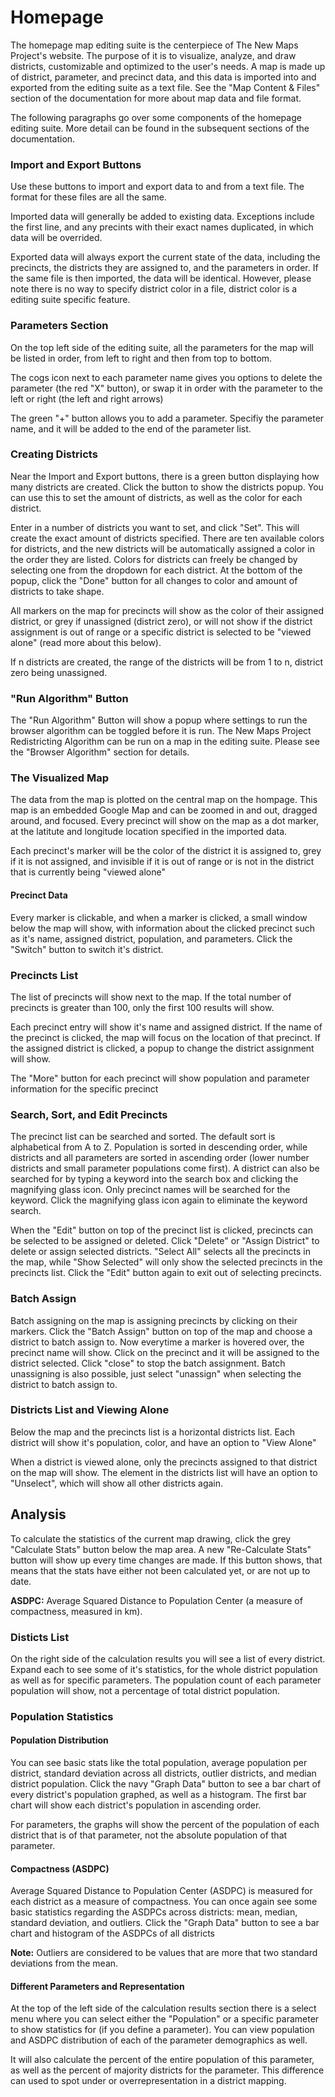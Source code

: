 # Homepage

The homepage map editing suite is the centerpiece of The New Maps Project's website. The purpose of it is to visualize, analyze, and draw districts, customizable and optimized to the user's needs. A map is made up of district, parameter, and precinct data, and this data is imported into and exported from the editing suite as a text file. See the "Map Content & Files" section of the documentation for more about map data and file format.

The following paragraphs go over some components of the homepage editing suite. More detail can be found in the subsequent sections of the documentation.

### Import and Export Buttons

Use these buttons to import and export data to and from a text file. The format for these files are all the same. 

Imported data will generally be added to existing data. Exceptions include the first line, and any precints with their exact names duplicated, in which data will be overrided.

Exported data will always export the current state of the data, including the precincts, the districts they are assigned to, and the parameters in order. If the same file is then imported, the data will be identical. However, please note there is no way to specify district color in a file, district color is a editing suite specific feature.

### Parameters Section

On the top left side of the editing suite, all the parameters for the map will be listed in order, from left to right and then from top to bottom.

The cogs icon next to each parameter name gives you options to delete  the parameter (the red "X" button), or swap it in order with the parameter to the left or right (the left and right arrows)

The green "+" button allows you to add a parameter. Specifiy the parameter name, and it will be added to the end of the parameter list.

### Creating Districts

Near the Import and Export buttons, there is a green button displaying how many districts are created. Click the button to show the districts popup. You can use this to set the amount of districts, as well as the color for each district.

Enter in a number of districts you want to set, and click "Set". This will create the exact amount of districts specified. There are ten available colors for districts, and the new districts will be automatically assigned a color in the order they are listed. Colors for districts can freely be changed by selecting one from the dropdown for each district. At the bottom of the popup, click the "Done" button for all changes to color and amount of districts to take shape. 

All markers on the map for precincts will show as the color of their assigned district, or grey if unassigned (district zero), or will not show if the district assignment is out of range or a specific district is selected to be "viewed alone" (read more about this below). 

If n districts are created, the range of the districts will be from 1 to n, district zero being unassigned.

### "Run Algorithm" Button

The "Run Algorithm" Button will show a popup where settings to run the browser algorithm can be toggled before it is run. The New Maps Project Redistricting Algorithm can be run on a map in the editing suite. Please see the "Browser Algorithm" section for details.

### The Visualized Map

The data from the map is plotted on the central map on the hompage. This map is an embedded Google Map and can be zoomed in and out, dragged around, and focused. Every precinct will show on the map as a dot marker, at the latitute and longitude location specified in the imported data. 

Each precinct's marker will be the color of the district it is assigned to, grey if it is not assigned, and invisible if it is out of range or is not in the district that is currently being "viewed alone"

#### Precinct Data

Every marker is clickable, and when a marker is clicked, a small window below the map will show, with information about the clicked precinct such as it's name, assigned district, population, and parameters. Click the "Switch" button to switch it's district.

### Precincts List

The list of precincts will show next to the map. If the total number of precincts is greater than 100, only the first 100 results will show. 

Each precinct entry will show it's name and assigned district. If the name of the precinct is clicked, the map will focus on the location of that precinct. If the assigned district is clicked, a popup to change the district assignment will show.

The "More" button for each precinct will show population and parameter information for the specific precinct

### Search, Sort, and Edit Precincts

The precinct list can be searched and sorted. The default sort is alphabetical from A to Z. Population is sorted in descending order, while districts and all parameters are sorted in ascending order (lower number districts and small parameter populations come first). A district can also be searched for by typing a keyword into the search box and clicking the magnifying glass icon. Only precinct names will be searched for the keyword. Click the magnifying glass icon again to eliminate the keyword search.

When the "Edit" button on top of the precinct list is clicked, precincts can be selected to be assigned or deleted. Click "Delete" or "Assign District" to delete or assign selected districts. "Select All" selects all the precincts in the map, while "Show Selected" will only show the selected precincts in the precincts list. Click the "Edit" button again to exit out of selecting precincts.

### Batch Assign

Batch assigning on the map is assigning precincts by clicking on their markers. Click the "Batch Assign" button on top of the map and choose a district to batch assign to. Now everytime a marker is hovered over, the precinct name will show. Click on the precinct and it will be assigned to the district selected. Click "close" to stop the batch assignment. Batch unassigning is also possible, just select "unassign" when selecting the district to batch assign to.

### Districts List and Viewing Alone

Below the map and the precincts list is a horizontal districts list. Each district will show it's population, color, and have an option to "View Alone"

When a district is viewed alone, only the precincts assigned to that district on the map will show. The element in the districts list will have an option to "Unselect", which will show all other districts again. 

## Analysis

To calculate the statistics of the current map drawing, click the grey "Calculate Stats" button below the map area. A new "Re-Calculate Stats" button will show up every time changes are made. If this button shows, that means that the stats have either not been calculated yet, or are not up to date.

**ASDPC:** Average Squared Distance to Population Center (a measure of compactness, measured in km).

### Disticts List

On the right side of the calculation results you will see a list of every district. Expand each to see some of it's statistics, for the whole district population as well as for specific parameters. The population count of each parameter population will show, not a percentage of total district population.

### Population Statistics

#### Population Distribution

You can see basic stats like the total population, average population per district, standard deviation across all districts, outlier districts, and median district population. Click the navy "Graph Data" button to see a bar chart of every district's population graphed, as well as a histogram. The first bar chart will show each district's population in ascending order. 

For parameters, the graphs will show the percent of the population of each district that is of that parameter, not the absolute population of that parameter.

#### Compactness (ASDPC)

Average Squared Distance to Population Center (ASDPC) is measured for each district as a measure of compactness. You can once again see some basic statistics regarding the ASDPCs across districts: mean, median, standard deviation, and outliers. Click the "Graph Data" button to see a bar chart and histogram of the ASDPCs of all districts

**Note:** Outliers are considered to be values that are more that two standard deviations from the mean.

#### Different Parameters and Representation

At the top of the left side of the calculation results section there is a select menu where you can select either the "Population" or a specific parameter to show statistics for (if you define a parameter). You can view population and ASDPC distribution of each of the parameter demographics as well.

It will also calculate the percent of the entire population of this parameter, as well as the percent of majority districts for the parameter. This difference can used to spot under or overrepresentation in a district mapping. 
